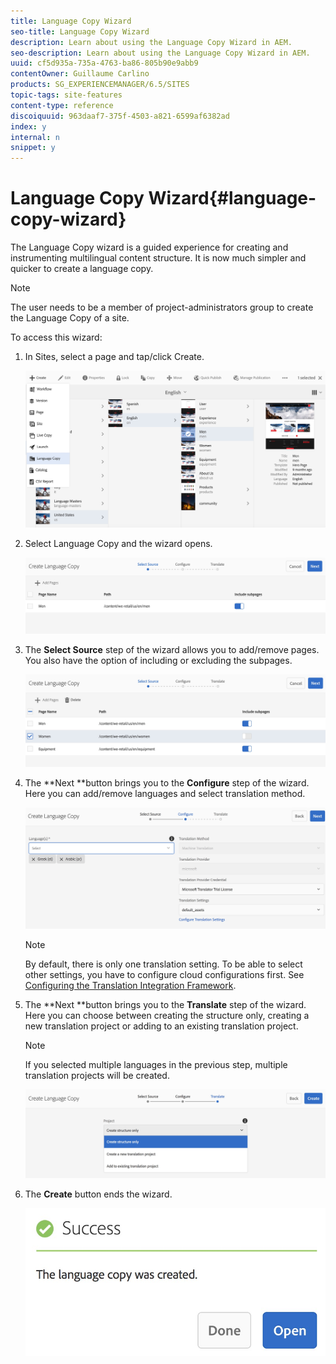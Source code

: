 ```yaml
---
title: Language Copy Wizard
seo-title: Language Copy Wizard
description: Learn about using the Language Copy Wizard in AEM.
seo-description: Learn about using the Language Copy Wizard in AEM.
uuid: cf5d935a-735a-4763-ba86-805b90e9abb9
contentOwner: Guillaume Carlino
products: SG_EXPERIENCEMANAGER/6.5/SITES
topic-tags: site-features
content-type: reference
discoiquuid: 963daaf7-375f-4503-a821-6599af6382ad
index: y
internal: n
snippet: y
---
```


# Language Copy Wizard{#language-copy-wizard}

The Language Copy wizard is a guided experience for creating and instrumenting multilingual content structure. It is now much simpler and quicker to create a language copy.

>[!NOTE]
>
>The user needs to be a member of project-administrators group to create the Language Copy of a site.

To access this wizard:

1. In Sites, select a page and tap/click Create.

   ![](assets/chlimage_1-9.jpeg)

1. Select Language Copy and the wizard opens.

   ![](assets/chlimage_1-10.jpeg)

1. The **Select Source** step of the wizard allows you to add/remove pages. You also have the option of including or excluding the subpages.

   ![](assets/chlimage_1-11.jpeg)

1. The **Next **button brings you to the **Configure** step of the wizard. Here you can add/remove languages and select translation method.

   ![](assets/chlimage_1-12.jpeg)

   >[!NOTE]
   >
   >By default, there is only one translation setting. To be able to select other settings, you have to configure cloud configurations first. See [Configuring the Translation Integration Framework](/sites/administering/using/tc-tic.md).

1. The **Next **button brings you to the **Translate** step of the wizard. Here you can choose between creating the structure only, creating a new translation project or adding to an existing translation project.

   >[!NOTE]
   >
   >If you selected multiple languages in the previous step, multiple translation projects will be created.

   ![](assets/chlimage_1-13.jpeg)

1. The **Create** button ends the wizard.

   ![](assets/chlimage_1-14.jpeg)

